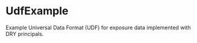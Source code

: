 # UdfExample
Example Universal Data Format (UDF) for exposure data implemented with DRY principals. 
